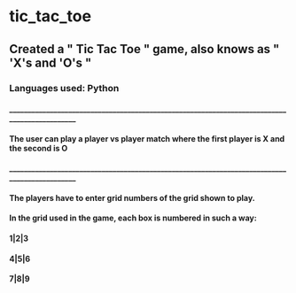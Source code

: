 # tic_tac_toe
## Created a " Tic Tac Toe " game, also knows as " 'X's and 'O's "
### Languages used: Python
#### _____________________________________________________________________________________________
#### The user can play a player vs player match where the first player is X and the second is O
#### _____________________________________________________________________________________________
#### The players have to enter grid numbers of the grid shown to play.

#### In the grid used in the game, each box is numbered in such a way: 

#### 1|2|3
#### 4|5|6
#### 7|8|9


